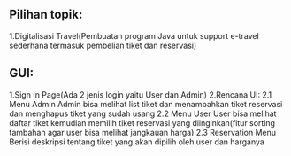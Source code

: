 ## Pilihan topik:
1.Digitalisasi Travel(Pembuatan program Java untuk support e-travel sederhana termasuk pembelian tiket dan reservasi)

## GUI:
1.Sign In Page(Ada 2 jenis login yaitu User dan Admin)
2.Rencana UI:
2.1 Menu Admin
Admin bisa melihat list tiket dan menambahkan tiket reservasi dan menghapus tiket yang sudah usang
2.2 Menu User
User bisa melihat daftar tiket kemudian memilih tiket reservasi yang diinginkan(fitur sorting tambahan agar user bisa melihat jangkauan harga)
2.3 Reservation Menu
Berisi deskripsi tentang tiket yang akan dipilih oleh user dan harganya
